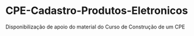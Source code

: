 # CPE-Cadastro-Produtos-Eletronicos
Disponibilização de apoio do material do Curso de Construção de um CPE
